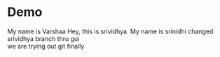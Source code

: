 # Demo
My name is Varshaa
Hey, this is srividhya.
My name is srinidhi
changed srividhya branch thru gui   
we are trying out git finally

